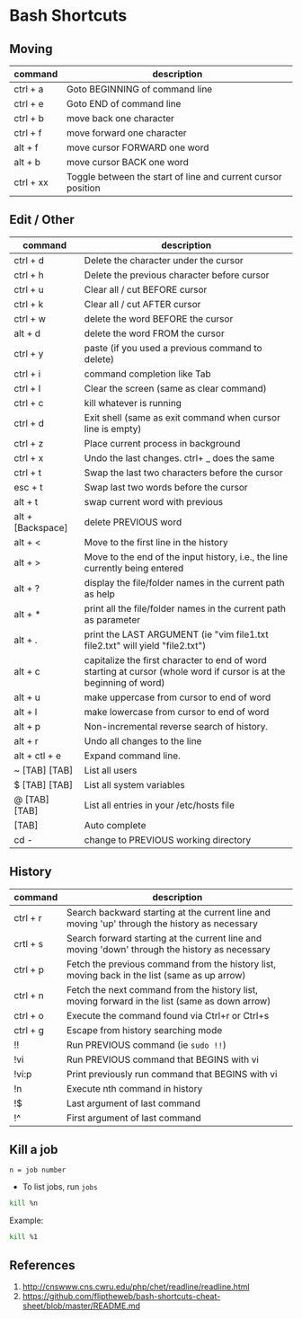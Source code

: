 # Bash Shortcuts

## Moving

| command  | description                    |
|----------|--------------------------------|
| ctrl + a | Goto BEGINNING of command line |
| ctrl + e | Goto END of command line       |
| ctrl + b | move back one character        |
| ctrl + f | move forward one character     |
| alt + f  | move cursor FORWARD one word   |
| alt + b  | move cursor BACK one word      |
| ctrl + xx | Toggle between the start of line and current cursor position |

## Edit / Other

| command  | description                    |
|----------|--------------------------------|
| ctrl + d          | Delete the character under the cursor |
| ctrl + h          | Delete the previous character before cursor |
| ctrl + u          | Clear all / cut BEFORE cursor |
| ctrl + k          | Clear all / cut AFTER cursor |
| ctrl + w          | delete the word BEFORE the cursor |
| alt + d           | delete the word FROM the cursor |
| ctrl + y          | paste (if you used a previous command to delete) |
| ctrl + i          | command completion like Tab |
| ctrl + l          | Clear the screen (same as clear command) |
| ctrl + c          | kill whatever is running |
| ctrl + d          | Exit shell (same as exit command when cursor line is empty) |
| ctrl + z          | Place current process in background |
| ctrl + x          | Undo the last changes. ctrl+ _ does the same |
| ctrl + t          | Swap the last two characters before the cursor |
| esc + t           | Swap last two words before the cursor |
| alt + t           | swap current word with previous |
| alt + [Backspace] | delete PREVIOUS word |
| alt + <           | Move to the first line in the history |
| alt + >           | Move to the end of the input history, i.e., the line currently being entered |
| alt + ?           | display the file/folder names in the current path as help |
| alt + *           | print all the file/folder names in the current path as parameter |
| alt + .           | print the LAST ARGUMENT (ie "vim file1.txt file2.txt" will yield "file2.txt") |
| alt + c           | capitalize the first character to end of word starting at cursor (whole word if cursor is at the beginning of word)|
| alt + u           | make uppercase from cursor to end of word |
| alt + l           | make lowercase from cursor to end of word |
| alt + p           | Non-incremental reverse search of history. |
| alt + r           |Undo all changes to the line|
| alt + ctl + e     |Expand command line. |
| ~ [TAB] [TAB]       | List all users |
| $ [TAB] [TAB]       | List all system variables |
| @ [TAB] [TAB]       | List all entries in your /etc/hosts file |
| [TAB]             | Auto complete |
| cd -              | change to PREVIOUS working directory |

## History

| command  | description                    |
|----------|--------------------------------|
| ctrl + r          | Search backward starting at the current line and moving 'up' through the history as necessary |
| crtl + s          | Search forward starting at the current line and moving 'down' through the history as necessary |
| ctrl + p          | Fetch the previous command from the history list, moving back in the list (same as up arrow) |
| ctrl + n          | Fetch the next command from the history list, moving forward in the list (same as down arrow) |
| ctrl + o          | Execute the command found via Ctrl+r or Ctrl+s |
| ctrl + g          | Escape from history searching mode |
| !!                | Run PREVIOUS command (ie `sudo !!`) |
| !vi               | Run PREVIOUS command that BEGINS with vi |
| !vi:p             | Print previously run command that BEGINS with vi |
| !n            | Execute nth command in history |
| !$            | Last argument of last command |
| !^            | First argument of last command |

## Kill a job

`n = job number`

* To list jobs, run `jobs`

```bash
kill %n
```

Example:

```bash
kill %1
```

## References

1. <http://cnswww.cns.cwru.edu/php/chet/readline/readline.html>
2. <https://github.com/fliptheweb/bash-shortcuts-cheat-sheet/blob/master/README.md>

